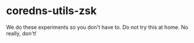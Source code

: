 # coredns-utils-zsk
We do these experiments so you don't have to.  Do not try this at home.  No really, don't!
